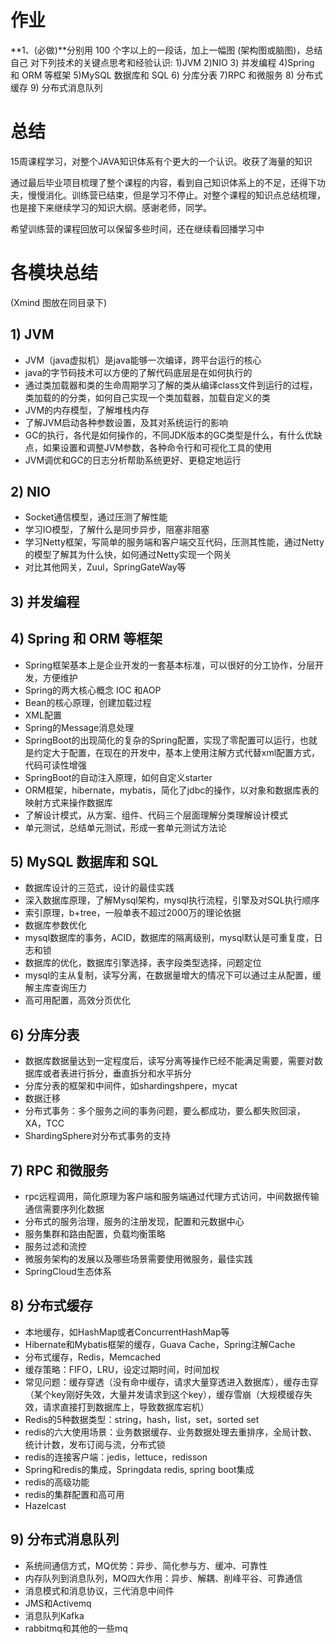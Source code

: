# 作业

**1、(必做)**分别用 100 个字以上的一段话，加上一幅图 (架构图或脑图)，总结自己 对下列技术的关键点思考和经验认识: 1)JVM 2)NIO 3) 并发编程 4)Spring 和 ORM 等框架 5)MySQL 数据库和 SQL 6) 分库分表 7)RPC 和微服务 8) 分布式缓存 9) 分布式消息队列

# 总结

15周课程学习，对整个JAVA知识体系有个更大的一个认识。收获了海量的知识

通过最后毕业项目梳理了整个课程的内容，看到自己知识体系上的不足，还得下功夫，慢慢消化。训练营已结束，但是学习不停止。对整个课程的知识点总结梳理，也是接下来继续学习的知识大纲。感谢老师，同学。

希望训练营的课程回放可以保留多些时间，还在继续看回播学习中



# 各模块总结

(Xmind 图放在同目录下)

## 1) JVM

- JVM（java虚拟机）是java能够一次编译，跨平台运行的核心
- java的字节码技术可以方便的了解代码底层是在如何执行的
- 通过类加载器和类的生命周期学习了解的类从编译class文件到运行的过程，类加载的的分类，如何自己实现一个类加载器，加载自定义的类
- JVM的内存模型，了解堆栈内存
- 了解JVM启动各种参数设置，及其对系统运行的影响
- GC的执行，各代是如何操作的，不同JDK版本的GC类型是什么，有什么优缺点，如果设置和调整JVM参数，各种命令行和可视化工具的使用
- JVM调优和GC的日志分析帮助系统更好、更稳定地运行

## 2) NIO

- Socket通信模型，通过压测了解性能
- 学习IO模型，了解什么是同步异步，阻塞非阻塞
- 学习Netty框架，写简单的服务端和客户端交互代码，压测其性能，通过Netty的模型了解其为什么快，如何通过Netty实现一个网关
- 对比其他网关，Zuul，SpringGateWay等

## 3) 并发编程

## 4) Spring 和 ORM 等框架

- Spring框架基本上是企业开发的一套基本标准，可以很好的分工协作，分层开发，方便维护
- Spring的两大核心概念 IOC 和AOP
- Bean的核心原理，创建加载过程
- XML配置
- Spring的Message消息处理
- SpringBoot的出现简化的复杂的Spring配置，实现了零配置可以运行，也就是约定大于配置，在现在的开发中，基本上使用注解方式代替xml配置方式，代码可读性增强
- SpringBoot的自动注入原理，如何自定义starter
- ORM框架，hibernate，mybatis，简化了jdbc的操作，以对象和数据库表的映射方式来操作数据库
- 了解设计模式，从方案、组件、代码三个层面理解分类理解设计模式
- 单元测试，总结单元测试，形成一套单元测试方法论



## 5) MySQL 数据库和 SQL

- 数据库设计的三范式，设计的最佳实践
- 深入数据库原理，了解Mysql架构，mysql执行流程，引擎及对SQL执行顺序
- 索引原理，b+tree，一般单表不超过2000万的理论依据
- 数据库参数优化
- mysql数据库的事务，ACID，数据库的隔离级别，mysql默认是可重复度，日志和锁
- 数据库的优化，数据库引擎选择，表字段类型选择，问题定位
- mysql的主从复制，读写分离，在数据量增大的情况下可以通过主从配置，缓解主库查询压力
- 高可用配置，高效分页优化

## 6) 分库分表

- 数据库数据量达到一定程度后，读写分离等操作已经不能满足需要，需要对数据库或者表进行拆分，垂直拆分和水平拆分
- 分库分表的框架和中间件，如shardingshpere，mycat
- 数据迁移
- 分布式事务：多个服务之间的事务问题，要么都成功，要么都失败回滚，XA，TCC
- ShardingSphere对分布式事务的支持

## 7) RPC 和微服务

- rpc远程调用，简化原理为客户端和服务端通过代理方式访问，中间数据传输通信需要序列化数据
- 分布式的服务治理，服务的注册发现，配置和元数据中心
- 服务集群和路由配置，负载均衡策略
- 服务过滤和流控
- 微服务架构的发展以及哪些场景需要使用微服务，最佳实践
- SpringCloud生态体系

## 8) 分布式缓存

- 本地缓存，如HashMap或者ConcurrentHashMap等
- Hibernate和Mybatis框架的缓存，Guava Cache，Spring注解Cache
- 分布式缓存，Redis，Memcached
- 缓存策略：FIFO，LRU，设定过期时间，时间加权
- 常见问题：缓存穿透（没有命中缓存，请求大量穿透进入数据库），缓存击穿（某个key刚好失效，大量并发请求到这个key），缓存雪崩（大规模缓存失效，请求直接打到数据库上，导致数据库宕机）
- Redis的5种数据类型：string，hash，list，set，sorted set
- redis的六大使用场景：业务数据缓存、业务数据处理去重排序，全局计数、统计计数，发布订阅与流，分布式锁
- redis的连接客户端：jedis，lettuce，redisson
- Spring和redis的集成，Springdata redis, spring boot集成
- redis的高级功能
- redis的集群配置和高可用
- Hazelcast

## 9) 分布式消息队列

- 系统间通信方式，MQ优势：异步、简化参与方、缓冲、可靠性
- 内存队列到消息队列，MQ四大作用：异步、解耦、削峰平谷、可靠通信
- 消息模式和消息协议，三代消息中间件
- JMS和Activemq
- 消息队列Kafka
- rabbitmq和其他的一些mq

